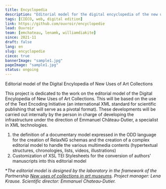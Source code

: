 ```yaml
---
title: Encyclopedia
description: "Editorial model for the digital encyclopedia of the new uses of art collections"
tags: [CIÉCO, web, digital edition]
link: https://github.com/ouvroir/encyclopedie
lead: Ouvroir
team: [emchateau, lenamk, williamdiakite]
since: 2021-11
draft: false
lang: en
slug: encyclopedie
cieco: true
bannerImage: "sample1.jpg"
pageImage: "sample1.jpg"
status: ongoing
---
```


Editorial model of the Digital Encylopedia of New Uses of Art Collections

This project is dedicated to the work on the editorial model of the Digital Encylopedia of New Uses of Art Collections. This will be based on the use of the Text Encoding Initiative (an international XML standard for scientific publishing that will serve as a pivotal format). These developments will be carried out internally by the person in charge of developing the infrastructure under the direction of Emmanuel Château-Dutier, a specialist in XML technologies.

1. the definition of a documentary model expressed in the ODD language for the creation of RelaxNG schemas and the creation of a complex editorial model to handle the various multimedia contents (hypertextual structures, chronologies, lists, videos, illustrations)
2. Customization of XSL TEI Stylesheets for the conversion of authors' manuscripts into this editorial model

**The editorial model is designed by the laboratory in the framework of the Partnership [New uses of collections in art museums](https://www.cieco.co). Project manager: Lena Krause. Scientific director: Emmanuel Chateau-Dutier.*
